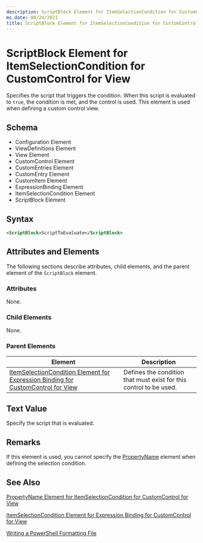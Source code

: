 ```yaml
---
description: ScriptBlock Element for ItemSelectionCondition for CustomControl for View
ms.date: 08/24/2021
title: ScriptBlock Element for ItemSelectionCondition for CustomControl for View
---
```

# ScriptBlock Element for ItemSelectionCondition for CustomControl for View

Specifies the script that triggers the condition. When this script is evaluated to `true`, the
condition is met, and the control is used. This element is used when defining a custom control view.

## Schema

- Configuration Element
- ViewDefinitions Element
- View Element
- CustomControl Element
- CustomEntries Element
- CustomEntry Element
- CustomItem Element
- ExpressionBinding Element
- ItemSelectionCondition Element
- ScriptBlock Element

## Syntax

```xml
<ScriptBlock>ScriptToEvaluate</ScriptBlock>
```

## Attributes and Elements

The following sections describe attributes, child elements, and the parent element of the
`ScriptBlock` element.

### Attributes

None.

### Child Elements

None.

### Parent Elements

|Element|Description|
|-------------|-----------------|
|[ItemSelectionCondition Element for Expression Binding for CustomControl for View](./itemselectioncondition-element-for-expressionbinding-for-customcontrol-format.md)|Defines the condition that must exist for this control to be used.|

## Text Value

Specify the script that is evaluated.

## Remarks

If this element is used, you cannot specify the [PropertyName](./propertyname-element-for-itemselectioncondition-for-customcontrol-for-view-format.md)
element when defining the selection condition.

## See Also

[PropertyName Element for ItemSelectionCondition for CustomControl for View](./propertyname-element-for-itemselectioncondition-for-customcontrol-for-view-format.md)

[ItemSelectionCondition Element for Expression Binding for CustomControl for View](./itemselectioncondition-element-for-expressionbinding-for-customcontrol-format.md)

[Writing a PowerShell Formatting File](./writing-a-powershell-formatting-file.md)
